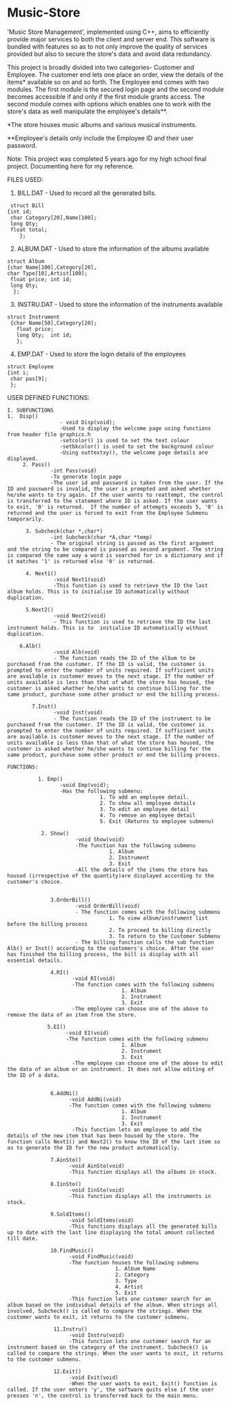# Music-Store
'Music Store Management', implemented using C++, aims to efficiently provide major services to both the client and server end. This software is bundled with features so as to not only improve the quality of services provided but also to secure the store's data and avoid data redundancy.

This project is broadly divided into two categories- Customer and Employee. The customer end lets one place an order, view the details of the items* available so on and so forth.
The Employee end comes with two modules. The first module is the secured login page and the second module becomes accessible if and only if the first module grants access. The second module comes with options which enables one to work with the store's data as well manipulate the employee's details**.

*The store houses music albums and various musical instruments.

**Employee's details only include the Employee ID and their user password. 

Note: This project was completed 5 years ago for my high school final project. Documenting here for my reference.

FILES USED:
1.	BILL.DAT - Used to record all the generated bills.  
```
 struct Bill
{int id;
 char Category[20],Name[100];
 long Qty;
 float total;
    };
```
2.	ALBUM.DAT - Used to store the information of the albums available
```
struct Album
{char Name[100],Category[20],
char Type[10],Artist[100];
 float price; int id;
 long Qty;
  };
```
3.	INSTRU.DAT - Used to store the information of the instruments available
```
struct Instrument
 {char Name[50],Category[20];
   float price;
   long Qty;  int id;
   };
```
4.	EMP.DAT - Used to store the login details of the employees
```
struct Employee
{int i;
 char pas[9];
 };
```

USER DEFINED FUNCTIONS:
```
I. SUBFUNCTIONS
1.	Disp()
                 - void Disp(void);
                 -Used to display the welcome page using functions from header file graphics.h
                 -setcolor() is used to set the text colour
                 -setbkcolor() is used to set the background colour
                 -Using outtextxy(), the welcome page details are displayed.
     2. Pass()
              -int Pass(void)
              -To generate login page 
              -The user id and password is taken from the user. If the ID and password is invalid, the user is prompted and asked whether he/she wants to try again. If the user wants to reattempt, the control is transferred to the statement where ID is asked. If the user wants to exit, '0' is returned.  If the number of attempts exceeds 5, '0' is returned and the user is forced to exit from the Employee Submenu temporarily.  
   
      3. Subcheck(char *,char*)
              -int Subcheck(char *A,char *temp)
              - The original string is passed as the first argument and the string to be compared is passed as second argument. The string is compared the same way a word is searched for in a dictionary and if it matches '1' is returned else '0' is returned.
  
      4. Next1()
               -void Next1(void)
               -This function is used to retrieve the ID the last album holds. This is to initialise ID automatically without duplication.

      5.Next2()
               -void Next2(void)
               - This function is used to retrieve the ID the last instrument holds. This is to  initialise ID automatically without duplication.
    
    6.Alb()
               -void Alb(void)
               - The function reads the ID of the album to be purchased from the customer. If the ID is valid, the customer is prompted to enter the number of units required. If sufficient units are available is customer moves to the next stage. If the number of units available is less than that of what the store has housed, the customer is asked whether he/she wants to continue billing for the same product, purchase some other product or end the billing process.
  
        7.Inst()
               -void Inst(void)
               - The function reads the ID of the instrument to be purchased from the customer. If the ID is valid, the customer is prompted to enter the number of units required. If sufficient units are available is customer moves to the next stage. If the number of units available is less than that of what the store has housed, the customer is asked whether he/she wants to continue billing for the same product, purchase some other product or end the billing process.
```
```
FUNCTIONS:

          1. Emp()
                 -void Emp(void);
                 -Has the following submenu:
                              1. To add an employee detail.
                              2. To show all employee details
                              3. To edit an employee detail
                              4. To remove an employee detail
                              5. Exit (Returns to employee submenu)
        
           2. Show()
                      -void Show(void)
                      -The function has the following submenu
                                 1. Album
                                 2. Instrument
                                 3. Exit 
                      -All the details of the items the store has housed (irrespective of the quantity)are displayed according to the customer's choice.
     

              3.OrderBill()
                      -void OrderBill(void)
                      - The function comes with the following submenu
                                 1. To view album/instrument list before the billing process
                                 2. To proceed to billing directly
                                 3. To return to the Customer Submenu
                      - The billing function calls the sub function Alb() or Inst() according to the customers's choice. After the user has finished the billing process, the bill is display with all essential details. 
   
              4.RI()
                     -void RI(void)
                     -The function comes with the following submenu
                                     1. Album
                                     2. Instrument
                                     3. Exit
                     -The employee can choose one of the above to remove the data of an item from the store. 

             5.EI()
                   -void EI(void)
                   -The function comes with the following submenu
                                     1. Album
                                     2. Instrument
                                     3. Exit
                     -The employee can choose one of the above to edit the data of an album or an instrument. It does not allow editing of the ID of a data.


              6.AddNi()
                    -void AddNi(void)
                    -The function comes with the following submenu
                                     1. Album
                                     2. Instrument
                                     3. Exit
                     -This function lets an employee to add the details of the new item that has been housed by the store. The function calls Next1() and Next2() to know the ID of the last item so as to generate the ID for the new product automatically.

              7.AinSto()
                    -void AinSto(void)
                    -This function displays all the albums in stock.

              8.IinSto()
                    -void IinSto(void)
                    -This function displays all the instruments in stock.

              9.SoldItems()
                    -void SoldItems(void)
                    -This functions displays all the generated bills up to date with the last line displaying the total amount collected till date. 
             
              10.FindMusic()
                    -void FindMusic(void)
                    -The function houses the following submenu
                                   1. Album Name
                                   2. Category
                                   3. Type
                                   4. Artist
                                   5. Exit
                    -This function lets one customer search for an album based on the individual details of the album. When strings all involved, Subcheck() is called to compare the strings. When the customer wants to exit, it returns to the customer submenu.   

               11.Instru()
                    -void Instru(void)
                    -This function lets one customer search for an instrument based on the category of the instrument. Subcheck() is called to compare the strings. When the user wants to exit, it returns to the customer submenu.

               12.Exit()
                    -void Exit(void)
                    -When the user wants to exit, Exit() function is called. If the user enters 'y', the software quits else if the user presses 'n', the control is transferred back to the main menu.   
```

